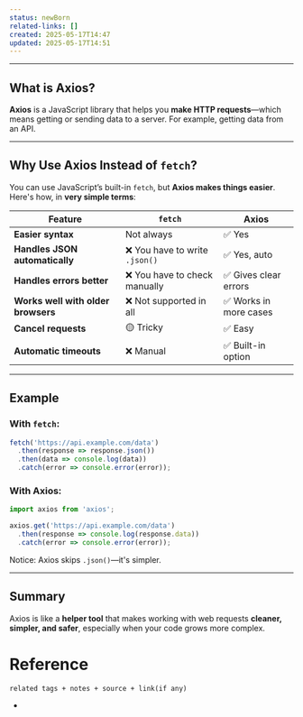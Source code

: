 ```yaml
---
status: newBorn
related-links: []
created: 2025-05-17T14:47
updated: 2025-05-17T14:51
---
```

---

## What is Axios?

**Axios** is a JavaScript library that helps you **make HTTP requests**—which means getting or sending data to a server. For example, getting data from an API.

---

## Why Use Axios Instead of `fetch`?

You can use JavaScript’s built-in `fetch`, but **Axios makes things easier**. Here's how, in **very simple terms**:

| Feature | `fetch` | Axios |
|--------|--------|-------|
| **Easier syntax** | Not always | ✅ Yes |
| **Handles JSON automatically** | ❌ You have to write `.json()` | ✅ Yes, auto |
| **Handles errors better** | ❌ You have to check manually | ✅ Gives clear errors |
| **Works well with older browsers** | ❌ Not supported in all | ✅ Works in more cases |
| **Cancel requests** | 🟡 Tricky | ✅ Easy |
| **Automatic timeouts** | ❌ Manual | ✅ Built-in option |

---

## Example

### With `fetch`:
```js
fetch('https://api.example.com/data')
  .then(response => response.json())
  .then(data => console.log(data))
  .catch(error => console.error(error));
```

### With **Axios**:
```js
import axios from 'axios';

axios.get('https://api.example.com/data')
  .then(response => console.log(response.data))
  .catch(error => console.error(error));
```

Notice: Axios skips `.json()`—it's simpler.

---

## Summary

Axios is like a **helper tool** that makes working with web requests **cleaner, simpler, and safer**, especially when your code grows more complex.



# Reference
`related tags + notes + source + link(if any)`
 

- 